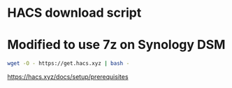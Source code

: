 # HACS download script
# Modified to use 7z on Synology DSM

```bash
wget -O - https://get.hacs.xyz | bash -
```

https://hacs.xyz/docs/setup/prerequisites
